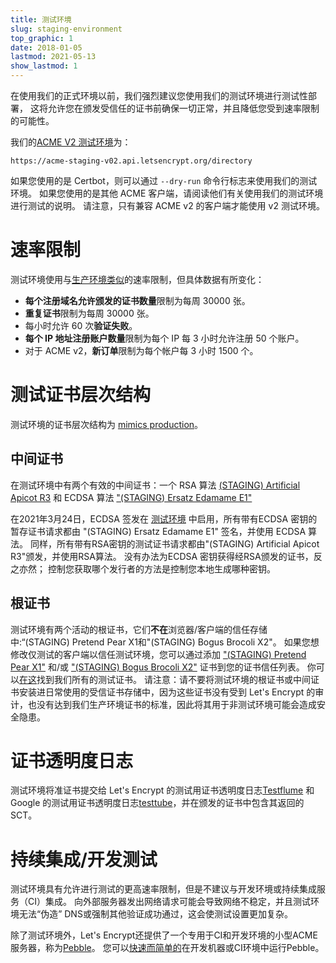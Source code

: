 ```yaml
---
title: 测试环境
slug: staging-environment
top_graphic: 1
date: 2018-01-05
lastmod: 2021-05-13
show_lastmod: 1
---
```



在使用我们的正式环境以前，我们强烈建议您使用我们的测试环境进行测试性部署， 这将允许您在颁发受信任的证书前确保一切正常，并且降低您受到速率限制的可能性。

我们的[ACME V2 测试环境](https://community.letsencrypt.org/t/staging-endpoint-for-acme-v2/49605)为：

`https://acme-staging-v02.api.letsencrypt.org/directory`

如果您使用的是 Certbot，则可以通过 `--dry-run` 命令行标志来使用我们的测试环境。 如果您使用的是其他 ACME 客户端，请阅读他们有关使用我们的测试环境进行测试的说明。 请注意，只有兼容 ACME v2 的客户端才能使用 v2 测试环境。

# 速率限制

测试环境使用与[生产环境类似](/docs/rate-limits)的速率限制，但具体数据有所变化：

* **每个注册域名允许颁发的证书数量**限制为每周 30000 张。
* **重复证书**限制为每周 30000 张。
* 每小时允许 60 次**验证失败**。
* **每个 IP 地址注册账户数量**限制为每个 IP 每 3 小时允许注册 50 个账户。
* 对于 ACME v2，**新订单**限制为每个帐户每 3 小时 1500 个。

# 测试证书层次结构

测试环境的证书层次结构为 [mimics production](/certificates)。

## 中间证书

在测试环境中有两个有效的中间证书：一个 RSA 算法 [(STAGING) Artificial Apicot R3](/certs/staging/letsencrypt-stg-int-r3.pem) 和 ECDSA 算法 ["(STAGING) Ersatz Edamame E1"](/certs/staging/letsencrypt-stg-int-e1.pem)

在2021年3月24日，ECDSA 签发在 [测试环境](https://community.letsencrypt.org/t/ecdsa-issuance-available-in-staging-march-24/147839) 中启用，所有带有ECDSA 密钥的暂存证书请求都由 "(STAGING) Ersatz Edamame E1" 签名，并使用 ECDSA 算法。 同样，所有带有RSA密钥的测试证书请求都由"(STAGING) Artificial Apicot R3"颁发，并使用RSA算法。 没有办法为ECDSA 密钥获得经RSA颁发的证书，反之亦然； 控制您获取哪个发行者的方法是控制您本地生成哪种密钥。

## 根证书

测试环境有两个活动的根证书，它们**不在**浏览器/客户端的信任存储中:“(STAGING) Pretend Pear X1和"(STAGING) Bogus Brocoli X2"。 如果您想修改仅测试的客户端以信任测试环境，您可以通过添加 ["(STAGING) Pretend Pear X1"](/certs/staging/letsencrypt-stg-root-x1.pem) 和/或 ["(STAGING) Bogus Brocoli X2"](/certs/staging/letsencrypt-stg-root-x2.pem) 证书到您的证书信任列表。 你可以[在这](https://github.com/letsencrypt/website/tree/master/static/certs/staging)找到我们所有的测试证书。  请注意：请不要将测试环境的根证书或中间证书安装进日常使用的受信证书存储中，因为这些证书没有受到 Let's Encrypt 的审计，也没有达到我们生产环境证书的标准，因此将其用于非测试环境可能会造成安全隐患。

# 证书透明度日志

测试环境将准证书提交给 Let's Encrypt 的测试用证书透明度日志[Testflume](/docs/ct-logs) 和Google 的测试用证书透明度日志[testtube](http://www.certificate-transparency.org/known-logs#TOC-Test-Logs)，并在颁发的证书中包含其返回的 SCT。

# 持续集成/开发测试

测试环境具有允许进行测试的更高速率限制，但是不建议与开发环境或持续集成服务（CI）集成。  向外部服务器发出网络请求可能会导致网络不稳定，并且测试环境无法“伪造” DNS或强制其他验证成功通过，这会使测试设置更加复杂。

除了测试环境外，Let's Encrypt还提供了一个专用于CI和开发环境的小型ACME服务器，称为[Pebble](https://github.com/letsencrypt/pebble)。  您可以[快速而简单的](https://github.com/letsencrypt/pebble#docker)在开发机器或CI环境中运行Pebble。
